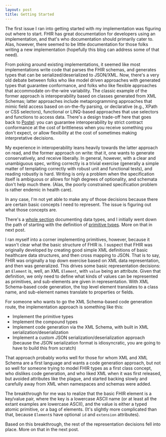 ```yaml
---
layout: post
title: Getting Started
---
```


The first issue I ran into getting started with my implementation was figuring out where to start. FHIR has great documentation for developers using an implementation, and that's who documentation should primarily cater to. Alas, however, there seemed to be little documentation for those folks writing a new implementation (hopefully this blog can address some of that need).

From poking around existing implementations, it seemed like most implementations write code that parses the FHIR schemas, and generates types that can be serialized/deserialized to JSON/XML. Now, there's a very old debate between folks who like model driven approaches with generated types that guarantee conformance, and folks who like flexible approaches that accommodate on-the-wire variability. The classic example of the former approach is interoperability based on classes generated from XML Schemas; latter approaches include metaprogramming approaches that mimic field access based on on-the-fly parsing, or declarative (e.g., XPath or CSS selectors), functional or LINQ-based approaches that use selectors and functions to access data. There's a design trade-off here that goes back to [Postel](http://en.wikipedia.org/wiki/Robustness_principle): you can guarantee interoperability by strict contract conformance at the cost of brittleness when you receive something you don't expect, or allow flexibility at the cost of sometimes making interpretative decisions.

My experience in interoperability leans heavily towards the latter approach on read, and the former approach on write: that it, one wants to generate conservatively, and receive liberally. In general, however, with a clear and unambiguous spec, writing correctly is a trivial exercise (generally a simple matter of templating correctly with robust unit and functional tests), and reading robustly is hard. Writing is only a problem when the specification itself is ambiguous or allows for high degrees of optionality, and schemata don't help much there. (Alas, the poorly constrained specification problem is rather endemic in health care).

In any case, I'm not yet able to make any of those decisions because there are certain basic concepts I need to represent. The issue is figuring out what those concepts are.

There's a [whole section](https://hl7-fhir.github.io/datatypes.html) documenting data types, and I initially went down the path of starting with the definition of [primitive types](https://hl7-fhir.github.io/datatypes.html#1.18.0.1). More on that in next post.

I ran myself into a corner implementing primitives, however, because it wasn't clear what the basic structure of FHIR is. I suspect that FHIR was originally developed by creating good simple XML definitions of basic healthcare data structures, and then cross mapping to JSON. That is to say, FHIR was originally a top down exercise based on XML data representation, and then was generalized. This drives some basic representation decisions: an `Element` is, well, an XML `Element`, with `value` being an attribute. Given that definition, we only need to define what kinds of values can be represented as primitives, and sub-elements are given in representation. With XML Schema-based code generation, the top level element translates to a class name, and sub-element names translate to properties or fields.

For someone who wants to go the XML Schema-based code generation route, the implementation approach is something like this:
* Implement the primitive types
* Implement the compound types
* Implement code generation via the XML Schema, with built in XML serialization/deserialization
* Implement a custom JSON serialization/deserialization approach (because the JSON serialization format is idiosyncratic, you are going to have to build this from scratch)

That approach probably works well for those for whom XML and XML Schema are a first language and wants a code generation approach, but not so well for someone trying to model FHIR types as a first class concept, who dislikes code generation, and who liked XML when it was first released, but avoided attributes like the plague, and started backing slowly and carefully away from XML when namespaces and schemas were added.


The breakthrough for me was to realize that the basic FHIR element is a key/value pair, where the key is a lowercase ASCII name (or at least all the extant examples are lowercase ASCII), and the value is either a typed atomic primitive, or a bag of elements. (It's slightly more complicated than that, because `Element`s have optional `id` and `extension` attributes).

Based on this breakthrough, the rest of the representation decisions fell into place. More on that in the next post.